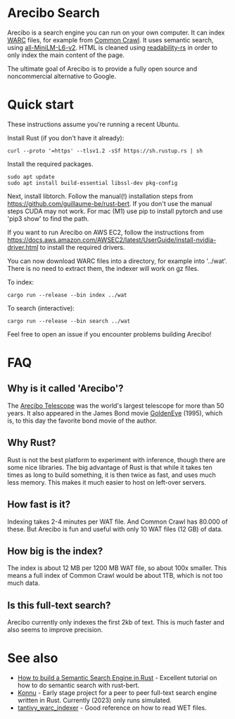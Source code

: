 # Arecibo Search

Arecibo is a search engine you can run on your own computer. It can index [WARC](https://en.wikipedia.org/wiki/WARC_(file_format)) files, for example from [Common Crawl](https://commoncrawl.org/the-data/get-started/). It uses semantic search, using [all-MiniLM-L6-v2](https://huggingface.co/sentence-transformers/all-MiniLM-L6-v2). HTML is cleaned using [readability-rs](https://github.com/kumabook/readability) in order to only index the main content of the page.

The ultimate goal of Arecibo is to provide a fully open source and noncommercial alternative to Google.

# Quick start

These instructions assume you're running a recent Ubuntu.

Install Rust (if you don't have it already):

    curl --proto '=https' --tlsv1.2 -sSf https://sh.rustup.rs | sh

Install the required packages.

    sudo apt update
    sudo apt install build-essential libssl-dev pkg-config

Next, install libtorch. Follow the manual(!) installation steps from https://github.com/guillaume-be/rust-bert. If you don't use the manual steps CUDA may not work. For mac (M1) use pip to install pytorch and use 'pip3 show' to find the path.

If you want to run Arecibo on AWS EC2, follow the instructions from https://docs.aws.amazon.com/AWSEC2/latest/UserGuide/install-nvidia-driver.html to install the required drivers.

You can now download WARC files into a directory, for example into '../wat'. There is no need to extract them, the indexer will work on gz files.

To index:

    cargo run --release --bin index ../wat

To search (interactive):

    cargo run --release --bin search ../wat

Feel free to open an issue if you encounter problems building Arecibo!

# FAQ
## Why is it called 'Arecibo'?

The [Arecibo Telescope](https://en.wikipedia.org/wiki/Arecibo_Telescope) was the world's largest telescope for more than 50 years.
It also appeared in the James Bond movie [GoldenEye](https://en.wikipedia.org/wiki/GoldenEye) (1995), which is, to this day
the favorite bond movie of the author.

## Why Rust?

Rust is not the best platform to experiment with inference, though there are some
nice libraries. The big advantage of Rust is that while it takes ten times as long
to build something, it is then twice as fast, and uses much less memory.
This makes it much easier to host on left-over servers.

## How fast is it?

Indexing takes 2-4 minutes per WAT file. And Common Crawl has 80.000 of these. But Arecibo is fun and useful with only 10 WAT files (12 GB) of data.

## How big is the index?

The index is about 12 MB per 1200 MB WAT file, so about 100x smaller. This means a full index of Common Crawl would be about 1TB, which is not too much data.

## Is this full-text search?

Arecibo currently only indexes the first 2kb of text. This is much faster and also seems to improve precision.

# See also

- [How to build a Semantic Search Engine in Rust](https://sachaarbonel.medium.com/how-to-build-a-semantic-search-engine-in-rust-e96e6378cfd9) - Excellent tutorial on how to do semantic search with rust-bert.
- [Konnu](https://gitlab.com/shadowislord/konnu) - Early stage project for a peer to peer full-text search engine written in Rust. Currently (2023) only runs simulated.
- [tantivy_warc_indexer](https://github.com/ahcm/tantivy_warc_indexer) - Good reference on how to read WET files.